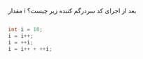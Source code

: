 مقدار i بعد از اجرای کد سردرگم کننده زیر چیست؟
```java

int i = 10;
i = i++;
i = ++i;
i = i++ + ++i;
```
